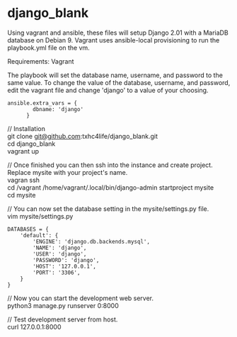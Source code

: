 # django_blank
Using vagrant and ansible, these files will setup Django 2.01 with a MariaDB database on Debian 9. Vagrant uses ansible-local provisioning to  run the playbook.yml file on the vm.

Requirements: Vagrant

The playbook will set the database name, username, and password to the same value. To change the value of the database, username, and password, edit the vagrant file and change 'django' to a value of your choosing.   

```
ansible.extra_vars = {  
        dbname: 'django'  
      }
```

// Installation  
git clone git@github.com:txhc4life/django_blank.git  
cd django_blank  
vagrant up  

// Once finished you can then ssh into the instance and create project. Replace mysite with your project's name.  
vagran ssh   
cd /vagrant
/home/vagrant/.local/bin/django-admin startproject mysite  
cd mysite  

// You can now set the database setting in the mysite/settings.py file.  
vim mysite/settings.py

```  
DATABASES = {
    'default': {  
        'ENGINE': 'django.db.backends.mysql',  
        'NAME': 'django',  
        'USER': 'django',  
        'PASSWORD': 'django',  
        'HOST': '127.0.0.1',  
        'PORT': '3306',  
    }  
} 
``` 

// Now you can start the development web server.  
python3 manage.py runserver 0:8000    

// Test development server from host.  
curl 127.0.0.1:8000  
